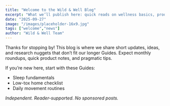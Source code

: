 ```yaml
---
title: "Welcome to the Wild & Well Blog"
excerpt: "What we’ll publish here: quick reads on wellness basics, product picks, and research roundups."
date: "2025-09-27"
image: "/images/placeholder-16x9.jpg"
tags: ["welcome","news"]
author: "Wild & Well Team"
---
```


Thanks for stopping by! This blog is where we share short updates, ideas, and research nuggets that
don’t fit our longer Guides. Expect monthly roundups, quick product notes, and pragmatic tips.

If you’re new here, start with these Guides:
- Sleep fundamentals
- Low-tox home checklist
- Daily movement routines

*Independent. Reader-supported. No sponsored posts.*

